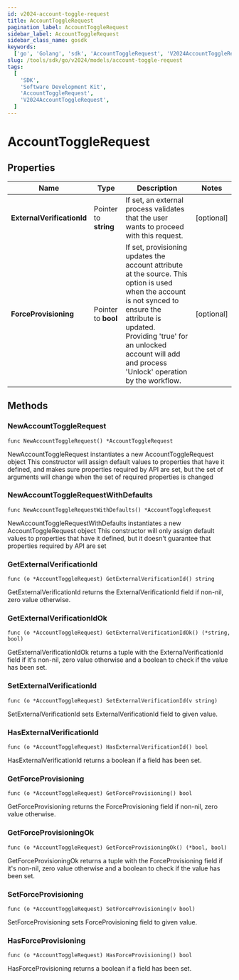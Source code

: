 ```yaml
---
id: v2024-account-toggle-request
title: AccountToggleRequest
pagination_label: AccountToggleRequest
sidebar_label: AccountToggleRequest
sidebar_class_name: gosdk
keywords:
  ['go', 'Golang', 'sdk', 'AccountToggleRequest', 'V2024AccountToggleRequest']
slug: /tools/sdk/go/v2024/models/account-toggle-request
tags:
  [
    'SDK',
    'Software Development Kit',
    'AccountToggleRequest',
    'V2024AccountToggleRequest',
  ]
---
```


# AccountToggleRequest

## Properties

| Name | Type | Description | Notes |
| --- | --- | --- | --- |
| **ExternalVerificationId** | Pointer to **string** | If set, an external process validates that the user wants to proceed with this request. | [optional] |
| **ForceProvisioning** | Pointer to **bool** | If set, provisioning updates the account attribute at the source. This option is used when the account is not synced to ensure the attribute is updated. Providing 'true' for an unlocked account will add and process 'Unlock' operation by the workflow. | [optional] |

## Methods

### NewAccountToggleRequest

`func NewAccountToggleRequest() *AccountToggleRequest`

NewAccountToggleRequest instantiates a new AccountToggleRequest object This constructor will assign default values to properties that have it defined, and makes sure properties required by API are set, but the set of arguments will change when the set of required properties is changed

### NewAccountToggleRequestWithDefaults

`func NewAccountToggleRequestWithDefaults() *AccountToggleRequest`

NewAccountToggleRequestWithDefaults instantiates a new AccountToggleRequest object This constructor will only assign default values to properties that have it defined, but it doesn't guarantee that properties required by API are set

### GetExternalVerificationId

`func (o *AccountToggleRequest) GetExternalVerificationId() string`

GetExternalVerificationId returns the ExternalVerificationId field if non-nil, zero value otherwise.

### GetExternalVerificationIdOk

`func (o *AccountToggleRequest) GetExternalVerificationIdOk() (*string, bool)`

GetExternalVerificationIdOk returns a tuple with the ExternalVerificationId field if it's non-nil, zero value otherwise and a boolean to check if the value has been set.

### SetExternalVerificationId

`func (o *AccountToggleRequest) SetExternalVerificationId(v string)`

SetExternalVerificationId sets ExternalVerificationId field to given value.

### HasExternalVerificationId

`func (o *AccountToggleRequest) HasExternalVerificationId() bool`

HasExternalVerificationId returns a boolean if a field has been set.

### GetForceProvisioning

`func (o *AccountToggleRequest) GetForceProvisioning() bool`

GetForceProvisioning returns the ForceProvisioning field if non-nil, zero value otherwise.

### GetForceProvisioningOk

`func (o *AccountToggleRequest) GetForceProvisioningOk() (*bool, bool)`

GetForceProvisioningOk returns a tuple with the ForceProvisioning field if it's non-nil, zero value otherwise and a boolean to check if the value has been set.

### SetForceProvisioning

`func (o *AccountToggleRequest) SetForceProvisioning(v bool)`

SetForceProvisioning sets ForceProvisioning field to given value.

### HasForceProvisioning

`func (o *AccountToggleRequest) HasForceProvisioning() bool`

HasForceProvisioning returns a boolean if a field has been set.
